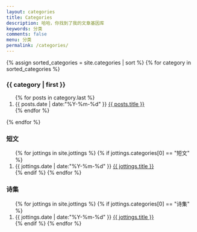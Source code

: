 ```yaml
---
layout: categories
title: Categories
description: 哈哈，你找到了我的文章基因库
keywords: 分类
comments: false
menu: 分类
permalink: /categories/
---
```


<section class="container posts-content">
{% assign sorted_categories = site.categories | sort %}
{% for category in sorted_categories %}
<h3>{{ category | first }}</h3>
<ol class="posts-list" id="{{ category[0] }}">
{% for posts in category.last %}
<li class="posts-list-item">
<span class="posts-list-meta">{{ posts.date | date:"%Y-%m-%d" }}</span>
<a class="posts-list-name" href="{{ site.url }}{{ jottings.url }}">{{ posts.title }}</a>
</li>
{% endfor %}
</ol>
{% endfor %}
</section>
<!-- /section.content4 -->
<section class="container posts-content">
<h3>短文</h3>
<ol class="posts-list" id="短文">
{% for jottings in site.jottings %}
{% if  jottings.categories[0] == "短文" %}
<li class="posts-list-item">
<span class="posts-list-meta">{{ jottings.date | date:"%Y-%m-%d" }}</span>
<a class="posts-list-name" href="{{ site.url }}{{ jottings.url }}">{{ jottings.title }}</a>
</li>
{% endif %}
{% endfor %}
</ol>
<h3>诗集</h3>
<ol class="posts-list" id="诗集">
{% for jottings in site.jottings %}
{% if  jottings.categories[0] == "诗集" %}
<li class="posts-list-item">
<span class="posts-list-meta">{{ jottings.date | date:"%Y-%m-%d" }}</span>
<a class="posts-list-name" href="{{ site.url }}{{ jottings.url }}">{{ jottings.title }}</a>
</li>
{% endif %}
{% endfor %}
</ol>
</section>
<!-- /section.content7 -->